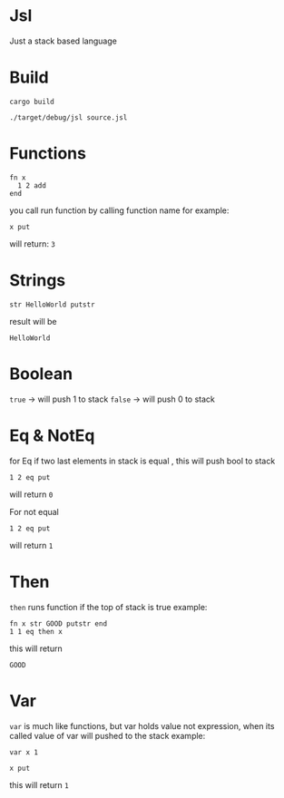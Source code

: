 # Jsl
Just a stack based language

# Build
```cargo build```

```./target/debug/jsl source.jsl```

# Functions
```
fn x
  1 2 add
end
```
you call run function by calling function name
for example:
```
x put
```
will return: `3`

# Strings
```
str HelloWorld putstr
```
result will be
```
HelloWorld
```

# Boolean
`true` -> will push 1 to stack
`false` -> will push 0 to stack

# Eq & NotEq
for Eq if two last elements in stack is equal , this will push bool to stack
```
1 2 eq put
```
will return `0`

For not equal
```
1 2 eq put
```
will return `1`

# Then
`then` runs function if the top of stack is true
example:
```
fn x str GOOD putstr end
1 1 eq then x
```
this will return 
```
GOOD
```
# Var
`var` is much like functions, but var holds value not expression, when its called value of var will pushed to the stack
example:
```
var x 1

x put
```
this will return `1`
